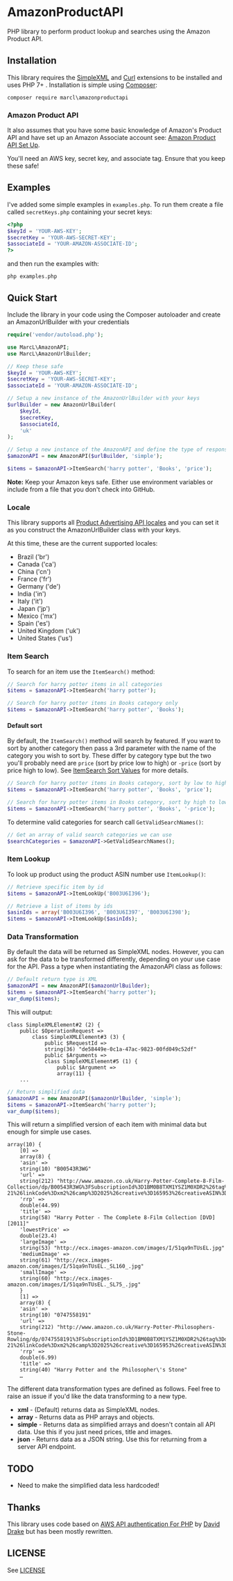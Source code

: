 # AmazonProductAPI
PHP library to perform product lookup and searches using the Amazon Product API.

## Installation

This library requires the [SimpleXML](http://php.net/manual/en/book.simplexml.php) and [Curl](http://php.net/manual/en/book.curl.php) extensions to be installed and uses PHP 7+ . Installation is simple using [Composer](https://composer.io):

```shell
composer require marcl\amazonproductapi
```

### Amazon Product API
It also assumes that you have some basic knowledge of Amazon's Product API and have set up an Amazon Associate account see: [Amazon Product API Set Up](http://docs.amazonwebservices.com/AWSECommerceService/2011-08-01/GSG/GettingSetUp.html).

You'll need an AWS key, secret key, and associate tag. Ensure that you keep these safe!

## Examples

I've added some simple examples in `examples.php`. To run them create a file called `secretKeys.php` containing your secret keys:

```php
<?php
$keyId = 'YOUR-AWS-KEY';
$secretKey = 'YOUR-AWS-SECRET-KEY';
$associateId = 'YOUR-AMAZON-ASSOCIATE-ID';
?>
```

and then run the examples with:

```shell
php examples.php
```

## Quick Start

Include the library in your code using the Composer autoloader and create an AmazonUrlBuilder with your credentials

```php
require('vendor/autoload.php');

use MarcL\AmazonAPI;
use MarcL\AmazonUrlBuilder;

// Keep these safe
$keyId = 'YOUR-AWS-KEY';
$secretKey = 'YOUR-AWS-SECRET-KEY';
$associateId = 'YOUR-AMAZON-ASSOCIATE-ID';

// Setup a new instance of the AmazonUrlBuilder with your keys
$urlBuilder = new AmazonUrlBuilder(
    $keyId,
    $secretKey,
    $associateId,
    'uk'
);

// Setup a new instance of the AmazonAPI and define the type of response
$amazonAPI = new AmazonAPI($urlBuilder, 'simple');

$items = $amazonAPI->ItemSearch('harry potter', 'Books', 'price');

```

**Note:** Keep your Amazon keys safe. Either use environment variables or include from a file that you don't check into GitHub.

### Locale

This library supports all [Product Advertising API locales](http://docs.aws.amazon.com/AWSECommerceService/latest/DG/Locales.html) and you can set it as you construct the AmazonUrlBuilder class with your keys.

At this time, these are the current supported locales:

* Brazil ('br')
* Canada ('ca')
* China ('cn')
* France ('fr')
* Germany ('de')
* India ('in')
* Italy ('it')
* Japan ('jp')
* Mexico ('mx')
* Spain ('es')
* United Kingdom ('uk')
* United States ('us')

### Item Search
To search for an item use the `ItemSearch()` method:

```php
// Search for harry potter items in all categories
$items = $amazonAPI->ItemSearch('harry potter');

// Search for harry potter items in Books category only
$items = $amazonAPI->ItemSearch('harry potter', 'Books');
```

#### Default sort

By default, the `ItemSearch()` method will search by featured. If you want to sort by another category then pass a 3rd parameter with the name of the category you wish to sort by. These differ by category type but the two you'll probably need are `price` (sort by price low to high) or `-price` (sort by price high to low). See [ItemSearch Sort Values](http://docs.aws.amazon.com/AWSECommerceService/latest/DG/APPNDX_SortValuesArticle.html) for more details.

```php
// Search for harry potter items in Books category, sort by low to high
$items = $amazonAPI->ItemSearch('harry potter', 'Books', 'price');

// Search for harry potter items in Books category, sort by high to low
$items = $amazonAPI->ItemSearch('harry potter', 'Books', '-price');
```

To determine valid categories for search call `GetValidSearchNames()`:

```php
// Get an array of valid search categories we can use
$searchCategories = $amazonAPI->GetValidSearchNames();
```

### Item Lookup
To look up product using the product ASIN number use `ItemLookup()`:

```php
// Retrieve specific item by id
$items = $amazonAPI->ItemLookUp('B003U6I396');

// Retrieve a list of items by ids
$asinIds = array('B003U6I396', 'B003U6I397', 'B003U6I398');
$items = $amazonAPI->ItemLookUp($asinIds);
```

### Data Transformation
By default the data will be returned as SimpleXML nodes. However, you can ask for the data to be transformed differently, depending on your use case for the API. Pass a type when instantiating the AmazonAPI class as follows:

```php
// Default return type is XML
$amazonAPI = new AmazonAPI($amazonUrlBuilder);
$items = $amazonAPI->ItemSearch('harry potter');
var_dump($items);
```

This will output:

```shell
class SimpleXMLElement#2 (2) {
	public $OperationRequest =>
		class SimpleXMLElement#3 (3) {
			public $RequestId =>
			string(36) "de58449e-0c1a-47ac-9823-00fd049c52df"
			public $Arguments =>
			class SimpleXMLElement#5 (1) {
				public $Argument =>
				array(11) {
	...
```

```php
// Return simplified data
$amazonAPI = new AmazonAPI($amazonUrlBuilder, 'simple');
$items = $amazonAPI->ItemSearch('harry potter');
var_dump($items);
```

This will return a simplified version of each item with minimal data but enough for simple use cases.

```
array(10) {
	[0] =>
	array(8) {
	'asin' =>
	string(10) "B00543R3WG"
	'url' =>
	string(212) "http://www.amazon.co.uk/Harry-Potter-Complete-8-Film-Collection/dp/B00543R3WG%3FSubscriptionId%3D1BM0B8TXM1YSZ1M0XDR2%26tag%3Ddjcr-21%26linkCode%3Dxm2%26camp%3D2025%26creative%3D165953%26creativeASIN%3DB00543R3WG"
	'rrp' =>
	double(44.99)
	'title' =>
	string(58) "Harry Potter - The Complete 8-Film Collection [DVD] [2011]"
	'lowestPrice' =>
	double(23.4)
	'largeImage' =>
	string(53) "http://ecx.images-amazon.com/images/I/51qa9nTUsEL.jpg"
	'mediumImage' =>
	string(61) "http://ecx.images-amazon.com/images/I/51qa9nTUsEL._SL160_.jpg"
	'smallImage' =>
	string(60) "http://ecx.images-amazon.com/images/I/51qa9nTUsEL._SL75_.jpg"
	}
	[1] =>
	array(8) {
	'asin' =>
	string(10) "0747558191"
	'url' =>
	string(212) "http://www.amazon.co.uk/Harry-Potter-Philosophers-Stone-Rowling/dp/0747558191%3FSubscriptionId%3D1BM0B8TXM1YSZ1M0XDR2%26tag%3Ddjcr-21%26linkCode%3Dxm2%26camp%3D2025%26creative%3D165953%26creativeASIN%3D0747558191"
	'rrp' =>
	double(6.99)
	'title' =>
	string(40) "Harry Potter and the Philosopher\'s Stone"
	…
```

The different data transformation types are defined as follows. Feel free to raise an issue if you'd like the data transforming to a new type.

* **xml** - (Default) returns data as SimpleXML nodes.
* **array** - Returns data as PHP arrays and objects.
* **simple** - Returns data as simplified arrays and doesn't contain all API data. Use this if you just need prices, title and images.
* **json** - Returns data as a JSON string. Use this for returning from a server API endpoint.

## TODO

* Need to make the simplified data less hardcoded!

## Thanks

This library uses code based on [AWS API authentication For PHP](http://randomdrake.com/2009/07/27/amazon-aws-api-rest-authentication-for-php-5/) by [David Drake](https://github.com/randomdrake) but has been mostly rewritten.

## LICENSE

See [LICENSE](LICENSE)